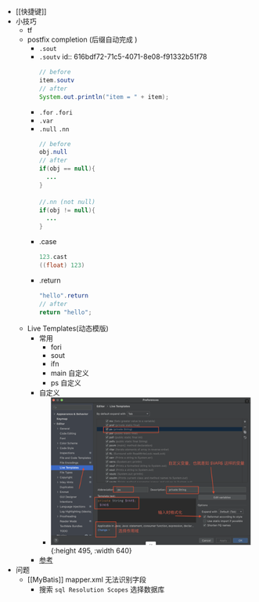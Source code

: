 - [[快捷键]]
- 小技巧
	- tf
	- postfix completion (后缀自动完成 )
		- `.sout`
		- `.soutv`
		  id:: 616bdf72-71c5-4071-8e08-f91332b51f78
		  ```java
		  // before
		  item.soutv
		  // after
		  System.out.println("item = " + item);
		  ```
		- `.for` `.fori`
		- `.var`
		- `.null` `.nn`
		  ```java
		  // before
		  obj.null
		  // after
		  if(obj == null){
		    ...
		  }
		  
		  //.nn (not null)
		  if(obj != null){
		    ...
		  }
		  ```
		- .case
		  ```java
		  123.cast
		  ((float) 123)
		  ```
		- .return
		  ```java
		  "hello".return
		  // after
		  return "hello";
		  ```
	- Live Templates(动态模版)
		- 常用
			- fori
			- sout
			- ifn
			- main 自定义
			- ps 自定义
		- 自定义
			- ![image.png](../assets/image_1634454612285_0.png){:height 495, :width 640}
		- [参考](https://www.jetbrains.com/help/idea/template-variables.html#predefined_functions)
- 问题
	- [[MyBatis]] mapper.xml 无法识别字段
		- 搜索 `sql Resolution Scopes` 选择数据库
